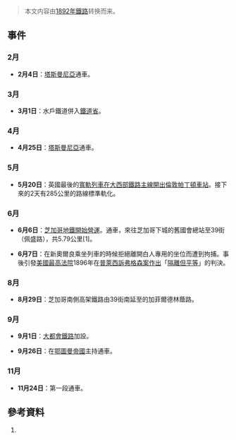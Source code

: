 > 本文内容由[1892年鐵路](https://zh.wikipedia.org/wiki/1892年鐵路)转换而来。


## 事件

### 2月

  - **2月4日**：[塔斯曼尼亞](https://zh.wikipedia.org/wiki/塔斯曼尼亞 "wikilink")通車。

### 3月

  - **3月1日**：水戶鐵道併入[鐵道省](../Page/鐵道省.md "wikilink")。

### 4月

  - **4月25日**：[塔斯曼尼亞](https://zh.wikipedia.org/wiki/塔斯曼尼亞 "wikilink")通車。

### 5月

  - **5月20日**：英國最後的[寬軌列車在](https://zh.wikipedia.org/wiki/寬軌 "wikilink")[大西部鐵路主線開出](https://zh.wikipedia.org/wiki/大西部鐵路 "wikilink")[倫敦帕丁頓車站](../Page/倫敦帕丁頓車站.md "wikilink")。接下來的2天有285公里的路線標準軌化。

### 6月

  - **6月6日**：[芝加哥地鐵開始營運](https://zh.wikipedia.org/wiki/芝加哥地鐵 "wikilink")。通車，來往芝加哥下城的舊國會總站至39街（佩盛路），共5.79公里\[1\]。

  - **6月7日**：在新奧爾良乘坐列車的時候拒絕離開白人專用的坐位而遭到拘捕。事後引發[美國最高法院](https://zh.wikipedia.org/wiki/美國最高法院 "wikilink")1896年在[普萊西訴弗格森案作出](https://zh.wikipedia.org/wiki/普萊西訴弗格森案 "wikilink")「[隔離但平等](https://zh.wikipedia.org/wiki/隔離但平等 "wikilink")」的判決。

### 8月

  - **8月29日**：芝加哥南側高架鐵路由39街南延至的加菲爾德林蔭路。

### 9月

  - **9月1日**：[大都會鐵路](../Page/大都會鐵路.md "wikilink")加設。

  - **9月26日**：在[鄂圖曼帝國](https://zh.wikipedia.org/wiki/鄂圖曼帝國 "wikilink")主持通車。

### 11月

  - **11月24日**：第一段通車。

## 參考資料

1.